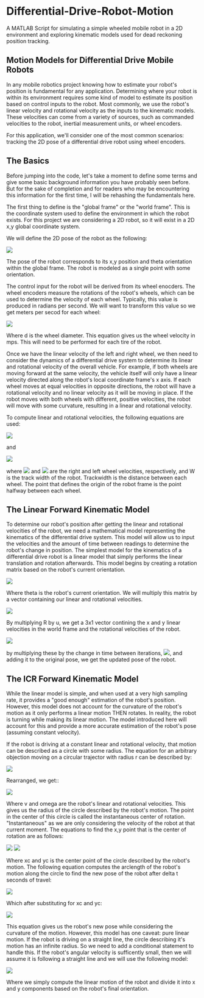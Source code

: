 # Differential-Drive-Robot-Motion
A MATLAB Script for simulating a simple wheeled mobile robot in a 2D environment and exploring kinematic models used for dead reckoning position tracking.

## Motion Models for Differential Drive Mobile Robots
In any mobile robotics project knowing how to estimate your robot's position is fundamental for any application. Determining where your robot is within its environment requires some kind of model to estimate its position based on control inputs to the robot. Most commonly, we use the robot's linear velocity and rotational velocity as the inputs to the kinematic models. These velocities can come from a variety of sources, such as commanded velocities to the robot, inertial measurement units, or wheel encoders.

For this application, we'll consider one of the most common scenarios: tracking the 2D pose of a differential drive robot using wheel encoders.

## The Basics

Before jumping into the code, let's take a moment to define some terms and give some basic background information you have probably seen before. But for the sake of completion and for readers who may be encountering this information for the first time, I will be rehashing the fundamentals here.

The first thing to define is the "global frame" or the "world frame". This is the coordinate system used to define the environment in which the robot exists. For this project we are considering a 2D robot, so it will exist in a 2D x,y global coordinate system.

We will define the 2D pose of the robot as the following:

<img src="https://render.githubusercontent.com/render/math?math=p_r = \begin{bmatrix} x \\ y \\ \theta \end{bmatrix}">

The pose of the robot corresponds to its x,y position and theta orientation within the global frame. The robot is modeled as a single point with some orientation.

The control input for the robot will be derived from its wheel enocders. The wheel encoders measure the rotations of the robot's wheels, which can be used to determine the velocity of each wheel. Typically, this value is produced in radians per second. We will want to transform this value so we get meters per secod for each wheel:

<img src="https://render.githubusercontent.com/render/math?math=v_{m/s} = v_{rad/s} \frac{d}{2\pi}">

Where d is the wheel diameter. This equation gives us the wheel velocity in mps. This will need to be performed for each tire of the robot.

Once we have the linear velocity of the left and right wheel, we then need to consider the dynamics of a differential drive system to determine its linear and rotational velocity of the overall vehicle. For example, if both wheels are moving forward at the same velocity, the vehicle itself will only have a linear velocity directed along the robot's local coordinate frame's x axis. If each wheel moves at equal velocities in opposite directions, the robot will have a rotational velocity and no linear velocity as it will be moving in place. If the robot moves with both wheels with different, positive velocities, the robot will move with some curvature, resulting in a linear and rotational velocity.

To compute linear and rotational velocities, the following equations are used:

<img src="https://render.githubusercontent.com/render/math?math=v_{m/s} =  \frac{v_r_{m/s} + v_l_{m/s}}{2}">

and 

<img src="https://render.githubusercontent.com/render/math?math=\omega_{rad/s} =  \frac{v_r_{m/s} - v_l_{m/s}}{W}">

where <img src="https://render.githubusercontent.com/render/math?math=v_r_{m/s}"> and <img src="https://render.githubusercontent.com/render/math?math=v_l_{m/s}"> are the right and left wheel velocities, respectively, and W is the track width of the robot. Trackwidth is the distance between each wheel. The point that defines the origin of the robot frame is the point halfway between each wheel. 

## The Linear Forward Kinematic Model

To determine our robot's position after getting the linear and rotational velocities of the robot, we need a mathematical model representing the kinematics of the differential drive system. This model will allow us to input the velocities and the amount of time between readings to determine the robot's change in position. The simplest model for the kinematics of a differential drive robot is a linear model that simply performs the linear translation and rotation afterwards. This model begins by creating a rotation matrix based on the robot's current orientation.

<img src="https://render.githubusercontent.com/render/math?math=R(\theta) = \begin{bmatrix} cos(\theta) & 0 \\ sin(\theta) & 0 \\ 0 & 1 \end{bmatrix}">

Where theta is the robot's current orientation. We will multiply this matrix by a vector containing our linear and rotational velocities.

<img src="https://render.githubusercontent.com/render/math?math=u = \begin{bmatrix} v\\ \omega \end{bmatrix}">


By multiplying R by u, we get a 3x1 vector contining the x and y linear velocities in the world frame and the rotational velocities of the robot. 

<img src="https://render.githubusercontent.com/render/math?math=\begin{bmatrix}\dot{x} \\ \dot{y} \\ \omega \end{bmatrix}">

by multiplying these by the change in time between iterations, <img src="https://render.githubusercontent.com/render/math?math=\delta t">, and adding it to the original pose, we get the updated pose of the robot.

## The ICR Forward Kinematic Model

While the linear model is simple, and when used at a very high sampling rate, it provides a "good enough" estimation of the robot's position. However, this model does not account for the curvature of the robot's motion as it only performs a linear motion THEN rotates. In reality, the robot is turning while making its linear motion. The model introduced here will account for this and provide a more accurate estimation of the robot's pose (assuming constant velocity).

If the robot is driving at a constant linear and rotational velocity, that motion can be described as a circle with some radius. The equation for an arbitrary objection moving on a circular trajector with radius r can be described by:

<img src="https://render.githubusercontent.com/render/math?math=v = \omega r">

Rearranged, we get::

<img src="https://render.githubusercontent.com/render/math?math=r = abs(\frac{v}{r})">


Where v and omega are the robot's linear and rotational velocities. This gives us the radius of the circle described by the robot's motion. The point in the center of this circle is called the instantaneous center of rotation. "Instantaneous" as we are only considering the velocity of the robot at that current moment. The equations to find the x,y point that is the center of rotation are as follows:

<img src="https://render.githubusercontent.com/render/math?math=x_c = x - \frac{v}{\omega}sin(\theta)">

<img src="https://render.githubusercontent.com/render/math?math=y_c = y - \frac{v}{\omega}cos(\theta)">


Where xc and yc is the center point of the circle described by the robot's motion. The following equation computes the arclength of the robot's motion along the circle to find the new pose of the robot after delta t seconds of travel:

<img src="https://render.githubusercontent.com/render/math?math=\begin{pmatrix} x_c - \frac{v}{\omega}sin(\theta + \omega\Delta t) \\  y_c + \frac{v}{\omega}cos(\theta + \omega\Delta t) \\  \theta + \omega\Delta t \end{pmatrix}">

Which after substituting for xc and yc:

<img src="https://render.githubusercontent.com/render/math?math=\begin{pmatrix} x - \frac{v}{\omega}sin(\theta) - \frac{v}{\omega}sin(\theta + \omega\Delta t) \\  y + \frac{v}{\omega}cos(\theta) - \frac{v}{\omega}cos(\theta + \omega\Delta t) \\  \theta + \omega\Delta t \end{pmatrix}">

This equation gives us the robot's new pose while considering the curvature of the motion. However, this model has one caveat: pure linear motion. If the robot is driving on a straight line, the circle describing it's motion has an infinite radius. So we need to add a conditional statement to handle this. If the robot's angular velocity is sufficently small, then we will assume it is following a straight line and we will use the following model:

<img src="https://render.githubusercontent.com/render/math?math=\begin{pmatrix} x + v \Delta t cos(\theta + \omega\Delta t) \\  y + v \Delta t sin(\theta + \omega\Delta t) \\  \theta + \omega\Delta t \end{pmatrix}">

Where we simply compute the linear motion of the robot and divide it into x and y components based on the robot's final orientation.